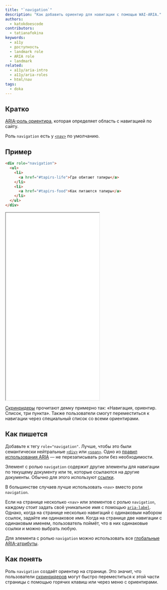 ```yaml
---
title: "`navigation`"
description: "Как добавить ориентир для навигации с помощью WAI-ARIA."
authors:
  - katokdoescode
contributors:
  - tatianafokina
keywords:
  - a11y
  - доступность
  - landmark role
  - ARIA role
  - landmark
related:
  - a11y/aria-intro
  - a11y/aria-roles
  - html/nav
tags:
  - doka
---
```


## Кратко

[ARIA-роль ориентира](/a11y/aria-roles/#roli-orientirov), которая определяет область с навигацией по сайту.

Роль `navigation` есть у [`<nav>`](/html/nav/) по умолчанию.

## Пример

```html
<div role="navigation">
  <ul>
    <li>
      <a href="#tapirs-life">Где обитают тапиры</a>
    </li>
    <li>
      <a href="#tapirs-food">Как питаются тапиры</a>
    </li>
  </ul>
</div>
```

<iframe title="Навигация с явной ролью" src="demos/basic-example/" height="600px"></iframe>

[Скринридеры](/a11y/screenreaders/) прочитают демку примерно так: «Навигация, ориентир. Список, три пункта». Также пользователи смогут переместиться к навигации через специальный список со всеми ориентирами.

## Как пишется

Добавьте к тегу `role="navigation"`. Лучше, чтобы это были семантически нейтральные [`<div>`](/html/div/) или [`<span>`](/html/span/). Одно из [правил использования ARIA](/a11y/aria-intro/#pravila-ispolzovaniya) — не перезаписывать роли без необходимости.

Элемент с ролью `navigation` содержит другие элементы для навигации по текущему документу или те, которые ссылаются на другие документы. Обычно для этого используют [ссылки](/html/a/).

В большинстве случаев лучше использовать `<nav>` вместо роли `navigation`.

Если на странице несколько `<nav>` или элементов с ролью `navigation`, каждому стоит задать своё уникальное имя с помощью [`aria-label`](/a11y/aria-label/). Однако, когда на странице несколько навигаций с одинаковым набором ссылок, задайте им одинаковое имя. Когда на странице две навигации с одинаковым именем, пользователь поймёт, что в них одинаковые ссылки и можно выбрать любую.

Для элемента с ролью `navigation` можно использовать все [глобальные ARIA-атрибуты](/a11y/aria-attrs/#globalnye-atributy).

## Как понять

Роль `navigation` создаёт ориентир на странице. Это значит, что пользователи [скринридеров](/a11y/screenreaders/) могут быстро переместиться к этой части страницы с помощью горячих клавиш или через меню с ориентирами.
